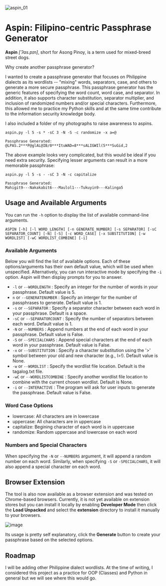 ![aspin_01](https://github.com/UncleSocks/aspin-filipino-centric-passphrase-generator/assets/79778613/7bccf670-a404-41fc-8ab3-489d7da828f7)

# Aspin: Filipino-centric Passphrase Generator

**Aspin** _[ˈʔas.pɪn]_, short for Asong Pinoy, is a term used for mixed-breed street dogs.

Why create another passphrase generator? 

I wanted to create a passphrase generator that focuses on Philippine dialects as its wordlists -- "mixing" words, separators, case, and others to generate a more secure passphrase. This passphrase generator has the generic features of specifying the word count, word case, and separator. In addition, it also supports character substitution, separator multiplier, and inclusion of randomized numbers and/or special characters.
Furthermore, this allowed me to practice my Python skills and at the same time contribute to the information security knowledge body.

I also included a folder of my photographs to raise awareness to aspins.
```
aspin.py -l 5 -s * -sC 3 -N -S -c randomize -x a=@

Passphrase Generated:
@LPAS.2***P@glAL@IB/0***ItuWAD=8***sALIGWIl(5***SuGid,2
```
The above example looks very complicated, but this would be ideal if you need extra security. Specifying lesser arguments can result in a more memorable passphrase:
```
aspin.py -l 5 -s - -sC 3 -N -c capitalize

Passphrase Generated:
Mahigit9---Nakakabit6---Maulol1---Tukuyin9---Kalinga5
```

## Usage and Available Arguments
You can run the `-h` option to display the list of available command-line arguments. 
```
ASPIN [-h] [-l WORD_LENGTH] [-n GENERATE_NUMBER] [-s SEPARATOR] [-sC SEPARATOR_COUNT] [-N] [-S] [-c WORD_CASE] [-x SUBSTITUTION] [-w WORDLIST] [-wC WORDLIST_COMBINE] [-i]
```
### Available Arguments
Below you will find the list of available options. Each of these options/arguments has their own default value, which will be used when unspecified. Alternatively, you can run interactive mode by specifying the `-i` option. Aspin will then display prompts for you to answer.
- `-l` or `--WORDLENGTH` : Specify an integer for the number of words in your passphrase. Default value is 5.
- `n` or `--GENERATENUMBER` : Specify an interger for the number of passphrases to generate. Default value is 1.
- `-s` or `--SEPARATOR` : Specify a separator character between each word in your passphrase. Default is a space.
- `-sC` or `--SEPARATORCOUNT` : Specify the number of separators between each word. Default value is 1.
- `-N` or `--NUMBERS` :  Append numbers at the end of each word in your passphrase. Default value is False.
- `-S` or `--SPECIALCHARS` :  Append special characters at the end of each word in your passphrase. Default value is False.
- `-x` or `--SUBSTITUTION` :  Specify a character substitution using the '>' symbol between your old and new character (e.g., l>!). Default value is None.
- `-w` or `--WORDLIST` : Specify the wordlist file location. Default is the tagalog.txt file.
- `-wC` or `--WORDLISTCOMBINE` : Specify another wordlist file location to combine with the current chosen wordlist. Default is None.
- `-i` or `--INTERACTIVE` : The program will ask for user inputs to generate the passphrase. Default value is False.

### Word Case Options
- lowercase: All characters are in lowercase
- uppercase: All characters are in uppercase
- capitalize: Begining character of each word is in uppercase
- randomize: Random uppercase and lowercase on each word

### Numbers and Special Characters
When specifying the `-N` or `--NUMBERS` argument, it will append a random number on each word. Similarly, when specifying `-S` or `-SPECIALCHARS`, it will also append a special character on each word.

## Browser Extension
The tool is also now available as a browser extension and was tested on Chrome-based browsers. Currently, it is not yet available on extension stores but you can install it locally by enabling **Developer Mode** then click the **Load Unpacked** and select the **extension** directory to install it manually to your browsers.

![image](https://github.com/user-attachments/assets/6a0689b4-ad3b-4bb6-ae61-66ee9d06790f)

Its usage is pretty self explanatory, click the **Generate** button to create your passphrase based on the selected options. 

## Roadmap
I will be adding other Philippine dialect wordlists. At the time of writing, I considered this project as a practice for OOP (Classes) and Python in general but we will see where this would go.
